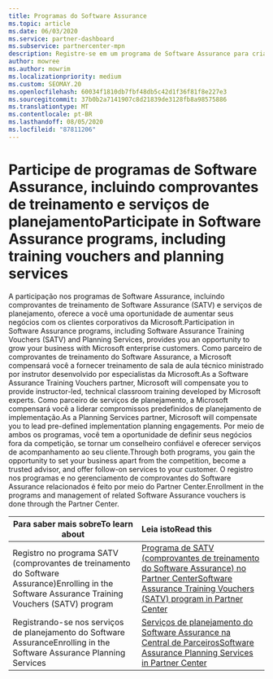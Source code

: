 ```yaml
---
title: Programas do Software Assurance
ms.topic: article
ms.date: 06/03/2020
ms.service: partner-dashboard
ms.subservice: partnercenter-mpn
description: Registre-se em um programa de Software Assurance para criar negócios e seja recompensado por fornecer treinamento e planejamento para clientes corporativos.
author: mowree
ms.author: mowrim
ms.localizationpriority: medium
ms.custom: SEOMAY.20
ms.openlocfilehash: 60034f1810db7fbf48db5c42d1f36f81f8e227e3
ms.sourcegitcommit: 37b0b2a7141907c8d21839de3128fb8a98575886
ms.translationtype: MT
ms.contentlocale: pt-BR
ms.lasthandoff: 08/05/2020
ms.locfileid: "87811206"
---
```

# <a name="participate-in-software-assurance-programs-including-training-vouchers-and-planning-services"></a><span data-ttu-id="7741d-103">Participe de programas de Software Assurance, incluindo comprovantes de treinamento e serviços de planejamento</span><span class="sxs-lookup"><span data-stu-id="7741d-103">Participate in Software Assurance programs, including training vouchers and planning services</span></span>

<span data-ttu-id="7741d-104">A participação nos programas de Software Assurance, incluindo comprovantes de treinamento de Software Assurance (SATV) e serviços de planejamento, oferece a você uma oportunidade de aumentar seus negócios com os clientes corporativos da Microsoft.</span><span class="sxs-lookup"><span data-stu-id="7741d-104">Participation in Software Assurance programs, including Software Assurance Training Vouchers (SATV) and Planning Services, provides you an opportunity to grow your business with Microsoft enterprise customers.</span></span> <span data-ttu-id="7741d-105">Como parceiro de comprovantes de treinamento do Software Assurance, a Microsoft compensará você a fornecer treinamento de sala de aula técnico ministrado por instrutor desenvolvido por especialistas da Microsoft.</span><span class="sxs-lookup"><span data-stu-id="7741d-105">As a Software Assurance Training Vouchers partner, Microsoft will compensate you to provide instructor-led, technical classroom training developed by Microsoft experts.</span></span> <span data-ttu-id="7741d-106">Como parceiro de serviços de planejamento, a Microsoft compensará você a liderar compromissos predefinidos de planejamento de implementação.</span><span class="sxs-lookup"><span data-stu-id="7741d-106">As a Planning Services partner, Microsoft will compensate you to lead pre-defined implementation planning engagements.</span></span> <span data-ttu-id="7741d-107">Por meio de ambos os programas, você tem a oportunidade de definir seus negócios fora da competição, se tornar um conselheiro confiável e oferecer serviços de acompanhamento ao seu cliente.</span><span class="sxs-lookup"><span data-stu-id="7741d-107">Through both programs, you gain the opportunity to set your business apart from the competition, become a trusted advisor, and offer follow-on services to your customer.</span></span> <span data-ttu-id="7741d-108">O registro nos programas e no gerenciamento de comprovantes do Software Assurance relacionados é feito por meio do Partner Center.</span><span class="sxs-lookup"><span data-stu-id="7741d-108">Enrollment in the programs and management of related Software Assurance vouchers is done through the Partner Center.</span></span>

|<span data-ttu-id="7741d-109">**Para saber mais sobre**</span><span class="sxs-lookup"><span data-stu-id="7741d-109">**To learn about**</span></span>   |<span data-ttu-id="7741d-110">**Leia isto**</span><span class="sxs-lookup"><span data-stu-id="7741d-110">**Read this**</span></span>   |
|--------------------------|:------------------|
|<span data-ttu-id="7741d-111">Registro no programa SATV (comprovantes de treinamento do Software Assurance)</span><span class="sxs-lookup"><span data-stu-id="7741d-111">Enrolling in the Software Assurance Training Vouchers (SATV) program</span></span>|[<span data-ttu-id="7741d-112">Programa de SATV (comprovantes de treinamento do Software Assurance) no Partner Center</span><span class="sxs-lookup"><span data-stu-id="7741d-112">Software Assurance Training Vouchers (SATV) program in Partner Center</span></span>](software-assurance-satv.md)|
|<span data-ttu-id="7741d-113">Registrando-se nos serviços de planejamento do Software Assurance</span><span class="sxs-lookup"><span data-stu-id="7741d-113">Enrolling in the Software Assurance Planning Services</span></span>|[<span data-ttu-id="7741d-114">Serviços de planejamento do Software Assurance na Central de Parceiros</span><span class="sxs-lookup"><span data-stu-id="7741d-114">Software Assurance Planning Services in Partner Center</span></span>](software-assurance-dps.md) |